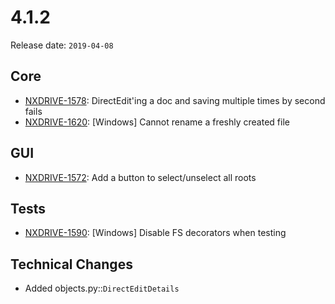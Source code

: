 # 4.1.2

Release date: `2019-04-08`

## Core

- [NXDRIVE-1578](https://jira.nuxeo.com/browse/NXDRIVE-1578): DirectEdit'ing a doc and saving multiple times by second fails
- [NXDRIVE-1620](https://jira.nuxeo.com/browse/NXDRIVE-1620): [Windows] Cannot rename a freshly created file

## GUI

- [NXDRIVE-1572](https://jira.nuxeo.com/browse/NXDRIVE-1572): Add a button to select/unselect all roots

## Tests

- [NXDRIVE-1590](https://jira.nuxeo.com/browse/NXDRIVE-1590): [Windows] Disable FS decorators when testing

## Technical Changes

- Added objects.py::`DirectEditDetails`
